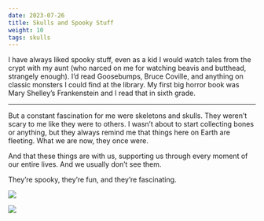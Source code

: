 ```yaml
---
date: 2023-07-26
title: Skulls and Spooky Stuff
weight: 10
tags: skulls
---
```


I have always liked spooky stuff, even as a kid I would watch tales from the crypt with my aunt (who narced on me for watching beavis and butthead, strangely enough). I’d read Goosebumps, Bruce Coville, and anything on classic monsters I could find at the library. My first big horror book was Mary Shelley’s Frankenstein and I read that in sixth grade.

---

But a constant fascination for me were skeletons and skulls. They weren’t scary to me like they were to others. I wasn’t about to start collecting bones or anything, but they always remind me that things here on Earth are fleeting. What we are now, they once were. 

And that these things are with us, supporting us through every moment of our entire lives. And we usually don’t see them. 

They’re spooky, they’re fun, and they’re fascinating. 

![](../Spooky.jpeg)

![](../Compliments.jpeg)
